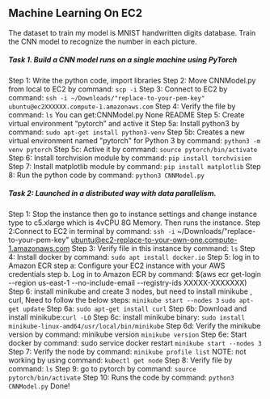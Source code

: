## Machine Learning On EC2
The dataset to train my model is MNIST handwritten digits database. Train the CNN model to recognize the number in each picture. 
##### Task 1. Build a CNN model runs on a single machine using PyTorch

Step 1: Write the python code, import libraries
Step 2: Move CNNModel.py from local to EC2 by command: ```scp -i```
Step 3:  Connect to EC2 by command: ```ssh -i ~/Downloads/"replace-to-your-pem-key" ubuntu@ec2XXXXXX.compute-1.amazonaws.com```
Step 4: Verify the file by command: ```ls```
You can get:CNNModel.py  None  README
Step 5: Create virtual environment “pytorch” and active it
Step 5a: Install python3 by command: ```sudo apt-get install python3-venv```
Step 5b: Creates a new virtual environment named "pytorch" for Python 3 by command: ```python3 -m venv pytorch```
Step 5c: Active it by command: ```source pytorch/bin/activate```
Step 6: Install torchvision module by command: ```pip install torchvision```
Step 7: Install matplotlib module by command: ```pip install matplotlib```
Step 8: Run the python code by command: ```python3 CNNModel.py```

##### Task 2: Launched in a distributed way with data parallelism. 
Step 1: Stop the instance then go to instance settings and change
instance type to c5.xlarge which is 4vCPU 8G Memory. Then runs the
instance.
Step 2:Connect to EC2 in terminal by command: ```ssh -i```
~/Downloads/"replace-to-your-pem-key" ubuntu@ec2-replace-to-your-own-one.compute-1.amazonaws.com
Step 3: Verify file in this instance by command: ```ls```
Step 4: Install docker by command: ```sudo apt install docker.io```
Step 5: log in to Amazon ECR
step a: Configure your EC2 instance with your AWS credentials
step b. Log in to Amazon ECR by command: $(aws ecr get-login --region
us-east-1 --no-include-email --registry-ids XXXXX-XXXXXXX)
Step 6: install minikube and create 3 nodes, but need to install minikube , curl,
Need to follow the below steps:
```minikube start --nodes 3```
```sudo apt-get update```
Step 6a: ```sudo apt-get install curl```
Step 6b: Download and install minikube:```curl -LO```
Step 6c: install minikube binary: ```sudo install minikube-linux-amd64/usr/local/bin/minikube```
Step 6d: Verify the minikube version by command: minikube version ```minikube version```
Step 6e: Start docker by command: sudo service docker restart ```minikube start --nodes 3```
Step 7: Verify the node by command: ```minikube profile list```
NOTE: not working by using command: ```kubectl get node```
Step 8: Verify file by command: ```ls```
Step 9: go to pytorch by command: ```source pytorch/bin/activate```
Step 10: Runs the code by command: ```python3 CNNModel.py```
Done!



      

